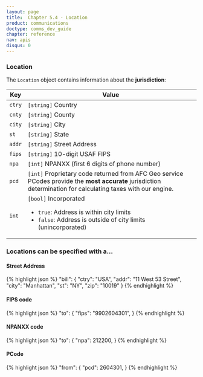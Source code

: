 ```yaml
---
layout: page
title:  Chapter 5.4 - Location
product: communications
doctype: comms_dev_guide
chapter: reference
nav: apis
disqus: 0
---
```


<h3>Location</h3>

The <code>Location</code> object contains information about the <b>jurisdiction</b>:

<div class="mobile-table">
  <table class="styled-table">
    <thead>
      <tr>
        <th>Key</th>
        <th>Value</th>
      </tr>
    </thead>
    <tbody>
        <tr>
            <td><code>ctry</code></td>
            <td><code>[string]</code> Country</td>
        </tr>
        <tr>
            <td><code>cnty</code></td>
            <td><code>[string]</code> County</td>
        </tr>
        <tr>
            <td><code>city</code></td>
            <td><code>[string]</code> City</td>
        </tr>
        <tr>
            <td><code>st</code></td>
            <td><code>[string]</code> State</td>
        </tr>
        <tr>
            <td><code>addr</code></td>
            <td><code>[string]</code> Street Address</td>
        </tr>
        <tr>
            <td><code>fips</code></td>
            <td><code>[string]</code> 10-digit USAF FIPS</td>
        </tr>
        <tr>
            <td><code>npa</code></td>
            <td><code>[int]</code> NPANXX (first 6 digits of phone number)</td>
        </tr>
        <tr>
            <td><code>pcd</code></td>
            <td><code>[int]</code> Proprietary code returned from AFC Geo service
                <br>
                PCodes provide the <b>most accurate</b> jurisdiction determination for calculating taxes with our engine.
            </td>
        </tr>
        <tr>
            <td><code>int</code></td>
            <td><code>[bool]</code> Incorporated
                <br>
                <ul>
                    <li><code>true</code>: Address is within city limits</li>
                    <li><code>false</code>: Address is outside of city limits (unincorporated)</li>
                </ul>
            </td>
        </tr>
    </tbody>
  </table>
</div>
<h3>Locations can be specified with a...</h3>

<h4>Street Address</h4>
{% highlight json %}
"bill": {
        "ctry": "USA",
        "addr": "11 West 53 Street",
        "city": "Manhattan",
        "st": "NY",
        "zip": "10019"
}
{% endhighlight %}

<h4>FIPS code</h4>
{% highlight json %}
"to": {
        "fips": "9902604301",
}
{% endhighlight %}

<h4>NPANXX code</h4>
{% highlight json %}
"to": {
        "npa": 212200,
}
{% endhighlight %}

<h4>PCode</h4>
{% highlight json %}
"from": {
        "pcd": 2604301,
}
{% endhighlight %}